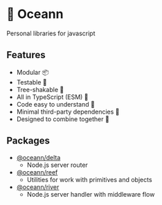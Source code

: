 # 🌊 Oceann 
Personal libraries for javascript

## Features
- Modular 📦
- Testable 🧪
- Tree-shakable 🌳
- All in TypeScript (ESM) 💙
- Code easy to understand 🧐
- Minimal third-party dependencies 🤏
- Designed to combine together 🤝

## Packages
- [@oceann/delta](https://github.com/jacsamg/oceann/tree/master/packages/delta)
  - Node.js server router
- [@oceann/reef](https://github.com/jacsamg/oceann/tree/master/packages/reef)
  - Utilities for work with primitives and objects
- [@oceann/river](https://github.com/jacsamg/oceann/tree/master/packages/river)
  - Node.js server handler with middleware flow